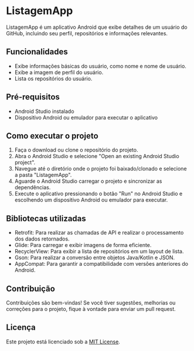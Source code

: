 # ListagemApp

ListagemApp é um aplicativo Android que exibe detalhes de um usuário do GitHub, incluindo seu perfil, repositórios e informações relevantes.

## Funcionalidades

- Exibe informações básicas do usuário, como nome e nome de usuário.
- Exibe a imagem de perfil do usuário.
- Lista os repositórios do usuário.

## Pré-requisitos

- Android Studio instalado
- Dispositivo Android ou emulador para executar o aplicativo

## Como executar o projeto

1. Faça o download ou clone o repositório do projeto.
2. Abra o Android Studio e selecione "Open an existing Android Studio project".
3. Navegue até o diretório onde o projeto foi baixado/clonado e selecione a pasta "ListagemApp".
4. Aguarde o Android Studio carregar o projeto e sincronizar as dependências.
5. Execute o aplicativo pressionando o botão "Run" no Android Studio e escolhendo um dispositivo Android ou emulador para executar.

## Bibliotecas utilizadas

- Retrofit: Para realizar as chamadas de API e realizar o processamento dos dados retornados.
- Glide: Para carregar e exibir imagens de forma eficiente.
- RecyclerView: Para exibir a lista de repositórios em um layout de lista.
- Gson: Para realizar a conversão entre objetos Java/Kotlin e JSON.
- AppCompat: Para garantir a compatibilidade com versões anteriores do Android.

## Contribuição

Contribuições são bem-vindas! Se você tiver sugestões, melhorias ou correções para o projeto, fique à vontade para enviar um pull request.

## Licença

Este projeto está licenciado sob a [MIT License](LICENSE).
